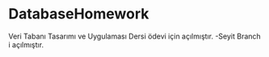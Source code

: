 # DatabaseHomework
Veri Tabanı Tasarımı  ve Uygulaması  Dersi ödevi için açılmıştır.
-Seyit Branch i açılmıştır.
